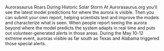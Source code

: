 Aurorasaurus Roars During Historic Solar Storm 
 At Aurorasaurus.org you’ll see the latest model predictions for where the aurora is visible. Then you can submit your own report, helping scientists test and improve the models and characterize what is seen. When people report seeing the aurora beyond where the model predicts the system adapts in real time and puts out volunteer-generated alerts in those areas. During the May 10-12 extreme event, auroras visible as far south as Texas and Alabama triggered those special alerts.